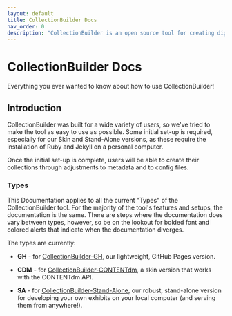 ```yaml
---
layout: default
title: CollectionBuilder Docs
nav_order: 0
description: "CollectionBuilder is an open source tool for creating digital collection and exhibit websites that are driven by metadata and powered by modern static web technology."
---
```


# CollectionBuilder Docs

Everything you ever wanted to know about how to use CollectionBuilder!

## Introduction

CollectionBuilder was built for a wide variety of users, so we've tried to make the tool as easy to use as possible. 
Some initial set-up is required, especially for our Skin and Stand-Alone versions, as these require the installation of Ruby and Jekyll on a personal computer. 

Once the initial set-up is complete, users will be able to create their collections through adjustments to metadata and to config files. 

### Types

This Documentation applies to all the current "Types" of the CollectionBuilder tool. 
For the majority of the tool's features and setups, the documentation is the same. 
There are steps where the documentation does vary between types, however, so be on the lookout for bolded font and colored alerts that indicate when the documentation diverges. 

The types are currently: 

- **GH** - for [CollectionBuilder-GH](/gh/), our lightweight, GitHub Pages version.

- **CDM** - for [CollectionBuilder-CONTENTdm](/skins/), a skin version that works with the CONTENTdm API.

- **SA** - for [CollectionBuilder-Stand-Alone](https://collectionbuilder.github.io/sa/), our robust, stand-alone version for developing your own exhibits on your local computer (and serving them from anywhere!).
